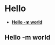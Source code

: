 # Hello

<!--- TABLE_OF_CONTENTS -->

* [**Hello -m world**](#hello--m-world)

<!--- /TABLE_OF_CONTENTS -->

<!--- CONTENT -->

## Hello -m world

<!--- /CONTENT -->

<!--- MA_PROCESSED -->
